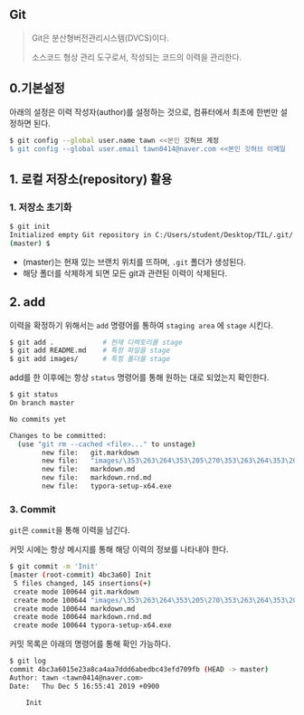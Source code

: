## Git

> Git은 분산형버전관리시스템(DVCS)이다.
>
> 소스코드 형상 관리 도구로서, 작성되는 코드의 이력을 관리한다.

## 0.기본설정

아래의 설정은 이력 작성자(author)를 설정하는 것으로, 컴퓨터에서 최초에 한번만 설정하면 된다.

```bash
$ git config --global user.name tawn <<본인 깃허브 계정
$ git config --global user.email tawn0414@naver.com <<본인 깃허브 이메일
```

## 1. 로컬 저장소(repository) 활용

### 1. 저장소 초기화

```bash
$ git init
Initialized empty Git repository in C:/Users/student/Desktop/TIL/.git/
(master) $
```

* (master)는 현재 있는 브랜치 위치를 뜨하며, `.git` 폴더가 생성된다. 
* 해당 폴더를 삭제하게 되면 모든 git과 관련된 이력이 삭제된다.

## 2.  add

이력을 확정하기 위해서는 `add` 명령어를 통하여 `staging area` 에 `stage` 시킨다.

```bash
$ git add .            # 현재 디렉토리를 stage
$ git add README.md	   # 특정 파일을 stage
$ git add images/      # 특정 폴더를 stage
```

add를 한 이후에는 항상 `status` 명령어를 통해 원하는 대로 되었는지 확인한다.

```bash
$ git status
On branch master

No commits yet

Changes to be committed:
  (use "git rm --cached <file>..." to unstage)
        new file:   git.markdown
        new file:   "images/\353\263\264\353\205\270\353\263\264\353\205\270.jpg"
        new file:   markdown.md
        new file:   markdown.rnd.md
        new file:   typora-setup-x64.exe

```

### 3. Commit

`git`은 `commit`을 통해 이력을 남긴다.

커밋 시에는 항상 메시지를 통해 해당 이력의 정보를 나타내야 한다.

```bash
$ git commit -m 'Init'
[master (root-commit) 4bc3a60] Init
 5 files changed, 145 insertions(+)
 create mode 100644 git.markdown
 create mode 100644 "images/\353\263\264\353\205\270\353\263\264\353\205\270.jpg"
 create mode 100644 markdown.md
 create mode 100644 markdown.rnd.md
 create mode 100644 typora-setup-x64.exe

```





커밋 목록은 아래의 명령어를 통해 확인 가능하다.

```bash
$ git log
commit 4bc3a6015e23a8ca4aa7ddd6abedbc43efd709fb (HEAD -> master)
Author: tawn <tawn0414@naver.com>
Date:   Thu Dec 5 16:55:41 2019 +0900

    Init

```

